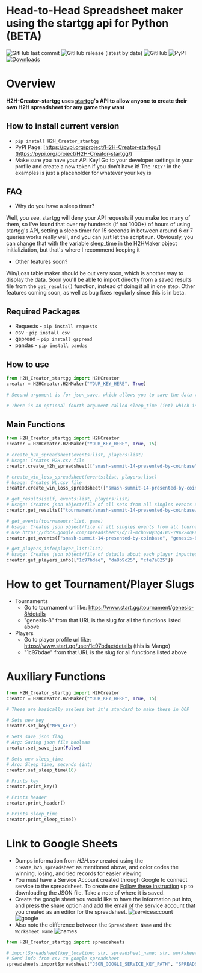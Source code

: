 # **Head-to-Head Spreadsheet maker using the startgg api for Python (BETA)**

![GitHub last commit](https://img.shields.io/github/last-commit/ETossed/H2H-Creator-startgg?style=flat-square)
![GitHub release (latest by date)](https://img.shields.io/github/v/release/ETossed/H2H-Creator-startgg?style=flat-square)
![GitHub](https://img.shields.io/github/license/ETossed/H2H-Creator-startgg?style=flat-square)
![PyPI](https://img.shields.io/pypi/v/H2H_Creator_startgg?style=flat-square)
[![Downloads](https://pepy.tech/badge/H2H_Creator_startgg)](https://pepy.tech/project/pysmashgg)

# **Overview**

#### H2H-Creator-startgg uses [startgg](start.gg)'s API to allow anyone to create their own H2H spreadsheet for any game they want

## **How to install current version**

- `pip install H2H_Creator_startgg`
- PyPI Page: [https://pypi.org/project/H2H-Creator-startgg/](https://pypi.org/project/H2H-Creator-startgg/)
- Make sure you have your API Key! Go to your developer settings in your profile and create a new token if you don't have it! The `'KEY'` in the examples is just a placeholder for whatever your key is

## **FAQ**

- Why do you have a sleep timer?

Well, you see, startgg will deny your API requests if you make too many of them, so I've found that over my hundreds (if not 1000+) of hours of using startgg's API, setting a sleep timer for 15 seconds in between around 6 or 7 queries works really well, and you can just let the script run. Obviously, you can change that with the variable sleep_time in the H2HMaker object initializiation, but that's where I recommend keeping it

- Other features soon?

Win/Loss table maker should be out very soon, which is another way to display the data. Soon you'll be able to import directly from a saved results file from the `get_results()` function, instead of doing it all in one step. Other features coming soon, as well as bug fixes regularly since this is in beta.

## **Required Packages**

- Requests - `pip install requests`
- csv - `pip install csv`
- gspread - `pip install gspread`
- pandas - `pip install pandas`

## **How to use**

```py
from H2H_Creator_startgg import H2HCreator
creator = H2HCreator.H2HMaker("YOUR_KEY_HERE", True)

# Second argument is for json_save, which allows you to save the data that it's going through as a bunch of different json files, check examples folder for an example

# There is an optional fourth argument called sleep_time (int) which is forced to run because if you attempt too many queries in a row, startgg's API will not respond and will time you out, so sleeping 15 seconds (default of 15) every 6 queries is better
```

## **Main Functions**

```py
from H2H_Creator_startgg import H2HCreator
creator = H2HCreator.H2HMaker("YOUR_KEY_HERE", True, 15)

# create_h2h_spreadsheet(events:list, players:list)
# Usage: Creates H2H.csv file
creator.create_h2h_spreadsheet(["smash-summit-14-presented-by-coinbase", "tournament/genesis-8/event/melee-singles"], ["1c97bdae", "da8b9c25", "cfe7a825"]) 

# create_win_loss_spreadsheet(events:list, players:list)
# Usage: Creates WL.csv file
creator.create_win_loss_spreadsheet(["smash-summit-14-presented-by-coinbase", "tournament/genesis-8/event/melee-singles"], ["1c97bdae", "da8b9c25", "cfe7a825"]) 

# get_results(self, events:list, players:list)
# Usage: Creates json object/file of all sets from all singles events of given game from all tournaments in given list that include any of the players in given list
creator.get_results(["tournament/smash-summit-14-presented-by-coinbase/event/melee-singles", "tournament/genesis-8/event/melee-singles"], ["1c97bdae", "da8b9c25", "cfe7a825"])

# get_events(tournaments:list, game)
# Usage: Creates json object/file of all singles events from all tournaments in given list from given game
# Use https://docs.google.com/spreadsheets/d/1l-mcho90yDq4TWD-Y9A22oqFXGo8-gBDJP0eTmRpTaQ/ to find the game id you're looking for
creator.get_events(["smash-summit-14-presented-by-coinbase", "genesis-8"], 1)

# get_players_info(player_list:list)
# Usage: Creates json object/file of details about each player inputted
creator.get_players_info(["1c97bdae", "da8b9c25", "cfe7a825"])
```

# **How to get Tournament/Player Slugs**

- Tournaments
  - Go to tournament url like: https://www.start.gg/tournament/genesis-8/details
  - "genesis-8" from that URL is the slug for all the functions listed above
- Players
  - Go to player profile url like: https://www.start.gg/user/1c97bdae/details (this is Mango)
  - "1c97bdae" from that URL is the slug for all functions listed above

# **Auxiliary Functions**

```py
from H2H_Creator_startgg import H2HCreator
creator = H2HCreator.H2HMaker("YOUR_KEY_HERE", True, 15)

# These are basically useless but it's standard to make these in OOP

# Sets new key
creator.set_key("NEW_KEY")

# Sets save_json flag
# Arg: Saving json file boolean
creator.set_save_json(False)

# Sets new sleep_time
# Arg: Sleep time, seconds (int)
creator.set_sleep_time(16)

# Prints key
creator.print_key()

# Prints header
creator.print_header()

# Prints sleep_time
creator.print_sleep_time()
```

# **Link to Google Sheets**
- Dumps information from *H2H.csv* created using the `create_h2h_spreadsheet` as mentioned above, and color codes the winning, losing, and tied records for easier viewing
- You must have a Service Account created through Google to connect service to the spreadsheet. To create one [Follow these instruction](https://docs.gspread.org/en/v5.7.0/oauth2.html#enable-api-access-for-a-project) up to downloading the JSON file. Take a note of where it is saved.
- Create the google sheet you would like to have the information put into, and press the share option and add the email of the service account that you created as an editor for the spreadsheet. ![serviceaccount](misc/service_account.png) ![google](misc/share_project.png)
- Also note the difference between the `Spreadsheet Name` and the `Worksheet Name` ![names](misc/names.png)


```py
from H2H_Creator_startgg import spreadsheets

# importSpreadsheet(key_location: str, spreadsheet_name: str, worksheet_name: str, csv_location: str)
# Send info from csv to google spreadsheet
spreadsheets.importSpreadsheet("JSON_GOOGLE_SERVICE_KEY_PATH", "SPREADSHEET_NAME", "WORKSHEET_NAME", "H2H_CSV_PATH")
```
